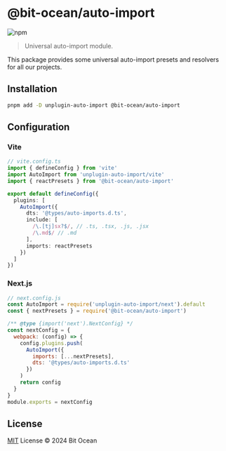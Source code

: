 # @bit-ocean/auto-import

![npm](https://img.shields.io/npm/v/@bit-ocean/auto-import?logo=typescript&label=auto-import)

> Universal auto-import module.

This package provides some universal auto-import presets and resolvers for all our projects.

## Installation

```bash
pnpm add -D unplugin-auto-import @bit-ocean/auto-import
```

## Configuration

### Vite

```ts
// vite.config.ts
import { defineConfig } from 'vite'
import AutoImport from 'unplugin-auto-import/vite'
import { reactPresets } from '@bit-ocean/auto-import'

export default defineConfig({
  plugins: [
    AutoImport({
      dts: '@types/auto-imports.d.ts',
      include: [
        /\.[tj]sx?$/, // .ts, .tsx, .js, .jsx
        /\.md$/ // .md
      ],
      imports: reactPresets
    })
  ]
})
```

### Next.js

```js
// next.config.js
const AutoImport = require('unplugin-auto-import/next').default
const { nextPresets } = require('@bit-ocean/auto-import')

/** @type {import('next').NextConfig} */
const nextConfig = {
  webpack: (config) => {
    config.plugins.push(
      AutoImport({
        imports: [...nextPresets],
        dts: '@types/auto-imports.d.ts'
      })
    )
    return config
  }
}
module.exports = nextConfig
```

## License

[MIT](/LICENSE) License &copy; 2024 Bit Ocean
